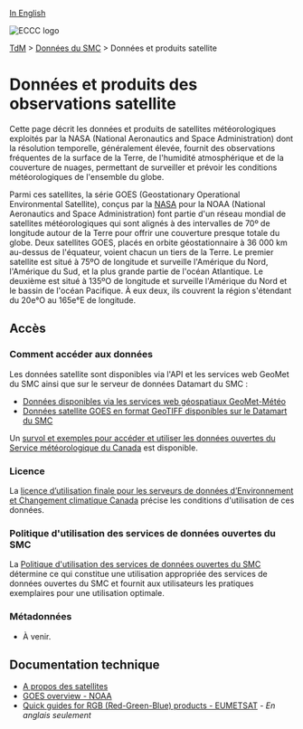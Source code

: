 [In English](readme_satellite_en.md)

![ECCC logo](../../img_eccc-logo.png)

[TdM](../../readme_fr.md) > [Données du SMC](../readme_fr.md) > Données et produits satellite

# Données et produits des observations satellite

Cette page décrit les données et produits de satellites météorologiques exploités par la NASA (National Aeronautics and Space Administration) dont la résolution temporelle, généralement élevée, fournit des observations fréquentes de la surface de la Terre, de l'humidité atmosphérique et de la couverture de nuages, permettant de surveiller et prévoir les conditions météorologiques de l'ensemble du globe.

Parmi ces satellites, la série GOES (Geostationary Operational Environmental Satellite), conçus par la [NASA](https://science.nasa.gov/mission/goes/) pour la NOAA (National Aeronautics and Space Administration) font partie d'un réseau mondial de satellites météorologiques qui sont alignés à des intervalles de 70º de longitude autour de la Terre pour offrir une couverture presque totale du globe. Deux satellites GOES, placés en orbite géostationnaire à 36 000 km au-dessus de l'équateur, voient chacun un tiers de la Terre. Le premier satellite est situé à 75ºO de longitude et surveille l'Amérique du Nord, l'Amérique du Sud, et la plus grande partie de l'océan Atlantique. Le deuxième est situé à 135ºO de longitude et surveille l'Amérique du Nord et le bassin de l'océan Pacifique. À eux deux, ils couvrent la région s'étendant du 20e°O au 165e°E de longitude.

## Accès

### Comment accéder aux données

Les données satellite sont disponibles via l'API et les services web GeoMet du SMC ainsi que sur le serveur de données Datamart du SMC :

* [Données disponibles via les services web géospatiaux GeoMet-Météo](../../msc-geomet/readme_fr.md)   
* [Données satellite GOES en format GeoTIFF disponibles sur le Datamart du SMC](readme_satelliteGOES-datamart_fr.md)
 
Un [survol et exemples pour accéder et utiliser les données ouvertes du Service météorologique du Canada](../../usage/readme_fr.md) est disponible.

### Licence

La [licence d’utilisation finale pour les serveurs de données d’Environnement et Changement climatique Canada](../../licence/readme_fr.md) précise les conditions d'utilisation de ces données.

### Politique d'utilisation des services de données ouvertes du SMC

La [Politique d'utilisation des services de données ouvertes du SMC](../../usage-policy/readme_fr.md) détermine ce qui constitue une utilisation appropriée des services de données ouvertes du SMC et fournit aux utilisateurs les pratiques exemplaires pour une utilisation optimale.

### Métadonnées

* À venir.

## Documentation technique

* [A propos des satellites](https://www.canada.ca/fr/environnement-changement-climatique/services/conditions-meteorologiques-ressources-outils-generaux/satellites.html)
* [GOES overview - NOAA](https://www.noaasis.noaa.gov/GOES/goes_overview.html)
* [Quick guides for RGB (Red-Green-Blue) products - EUMETSAT](https://resources.eumetrain.org/rgb_quick_guides/index.html) - _En anglais seulement_ 

  